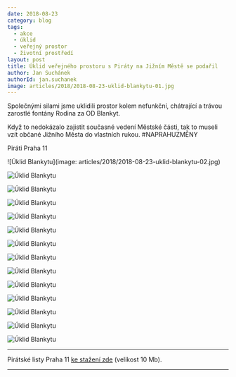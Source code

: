 ```yaml
---
date: 2018-08-23
category: blog
tags:
  - akce
  - úklid
  - veřejný prostor
  - životní prostředí
layout: post
title: Úklid veřejného prostoru s Piráty na Jižním Městě se podařil
author: Jan Suchánek
authorId: jan.suchanek
image: articles/2018/2018-08-23-uklid-blankytu-01.jpg
---
```


Společnými silami jsme uklidili prostor kolem nefunkční, chátrající a trávou zarostlé fontány Rodina za OD Blankyt.

Když to nedokázalo zajistit současné vedení Městské části, tak to museli vzít občané Jižního Města do vlastních rukou. #NAPRAHUZMĚNY

Piráti Praha 11

![Úklid Blankytu](image: articles/2018/2018-08-23-uklid-blankytu-02.jpg)

![Úklid Blankytu](/assets/img/articles/2018/2018-08-23-uklid-blankytu-03.jpg)

![Úklid Blankytu](/assets/img/articles/2018/2018-08-23-uklid-blankytu-04.jpg)

![Úklid Blankytu](/assets/img/articles/2018/2018-08-23-uklid-blankytu-05.jpg)

![Úklid Blankytu](/assets/img/articles/2018/2018-08-23-uklid-blankytu-06.jpg)

![Úklid Blankytu](/assets/img/articles/2018/2018-08-23-uklid-blankytu-07.jpg)

![Úklid Blankytu](/assets/img/articles/2018/2018-08-23-uklid-blankytu-08.jpg)

![Úklid Blankytu](/assets/img/articles/2018/2018-08-23-uklid-blankytu-09.jpg)

![Úklid Blankytu](/assets/img/articles/2018/2018-08-23-uklid-blankytu-10.jpg)

![Úklid Blankytu](/assets/img/articles/2018/2018-08-23-uklid-blankytu-11.jpg)

![Úklid Blankytu](/assets/img/articles/2018/2018-08-23-uklid-blankytu-12.jpg)

![Úklid Blankytu](/assets/img/articles/2018/2018-08-23-uklid-blankytu-13.jpg)

![Úklid Blankytu](/assets/img/articles/2018/2018-08-23-uklid-blankytu-14.jpg)

![Úklid Blankytu](/assets/img/articles/2018/2018-08-23-uklid-blankytu-15.jpg)

---

Pirátské listy Praha 11 [ke stažení zde](/assets/pdf/2018-07-10-praha-11.pdf) (velikost 10 Mb).

- - -
